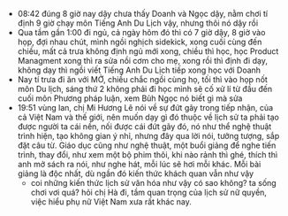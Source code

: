 - 08:42 đúng 8 giờ nay dậy chưa thấy Doanh và Ngọc dậy, nằm chơi tí định 9 giờ chạy môn Tiếng Anh Du Lịch vậy, nhưng thôi nó dậy rồi
- Qua tầm gần 1:00 đi ngủ, cả ngày hôm đó thì có 7 giờ dậy, 8 giờ vào họp, đợi nhau chút, mình ngồi nghịch sidekick, xong cuối cùng đến chiều, mất cả trưa không định ngủ mới xong, chiều thì học, học Product Managment xong thì ra sửa nồi cơm cho mẹ, xong rồi thì định đi dạy, không dạy thì ngồi viết Tiếng Anh Du Lịch tiếp xong học với Doanh
- Nay tí trưa đi ăn với MỞ, chiều chắc ngồi cùng họ, tối thì vào họp nốt môn Du lịch, sáng thứ 2 không phải đi học mình sẽ cố xử lí từ đầu đến cuối môn Phương pháp luận, xem Bủh Ngọc nó biết gì mà sửa
- 19:51 vùng lan, chị Mi Hương Lê nói về sự đứt gãy trong tiếp nhận, của cả Việt Nam và thế giới, nên muốn dạy gì đó thuộc về lịch sử ta phải tạo được người ta cái nền, nối được cái đứt gãy đó, nó như thể nghệ thuật trình hiện, tạo không gian ý nhỉ, nhưng đây qua lời nói, tưởng tượng, sắp đặt câu từ. Giáo dục cũng như nghệ thuật, một buổi giảng để nghe tiến trình, thay đổi, như xem một bộ phim thôi, khi nào rảnh thì ghé, thích thì anh mở sách ra nói, như nghe hát, mỗi lúc sẽ hơi mỗi khác. Mỗi bài giảng là độc nhất, dù ngần đó kiến thức khách quan vẫn như vậy
	- coi những kiến thức lịch sử văn hóa như vậy có sao không? ta sống chơi vơi quá? hỏi chị Hà đi, tầm quan trọng của lịch sử nữ quyền, việc hiểu phụ nữ Việt Nam xưa rất khác nay.